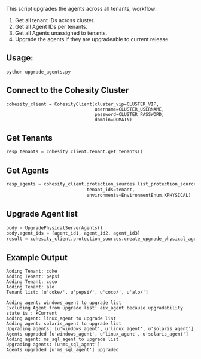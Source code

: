This script upgrades the agents across all tenants, workflow:

1. Get all tenant IDs across cluster.
2. Get all Agent IDs per tenants.
3. Get all Agents unassigned to tenants.
4. Upgrade the agents if they are upgradeable to current release.

## Usage: 
```
python upgrade_agents.py
```

## Connect to the Cohesity Cluster
```
cohesity_client = CohesityClient(cluster_vip=CLUSTER_VIP,
                                 username=CLUSTER_USERNAME, 
                                 password=CLUSTER_PASSWORD,
                                 domain=DOMAIN)
```

## Get Tenants

```python
resp_tenants = cohesity_client.tenant.get_tenants()
```

## Get Agents
```python
resp_agents = cohesity_client.protection_sources.list_protection_sources(
                              tenant_ids=tenant,
                              environments=EnvironmentEnum.KPHYSICAL)
```

## Upgrade Agent list
```python
body = UpgradePhysicalServerAgents()
body.agent_ids = [agent_id1, agent_id2, agent_id3]
result = cohesity_client.protection_sources.create_upgrade_physical_agents(body)
```

## Example Output
```
Adding Tenant: coke
Adding Tenant: pepsi
Adding Tenant: coco
Adding Tenant: alo
Tenant list: [u'coke/', u'pepsi/', u'coco/', u'alo/'] 

Adding agent: windows_agent to upgrade list
Excluding Agent from upgrade list: aix_agent because upgradability state is : kCurrent 
Adding agent: linux_agent to upgrade list
Adding agent: solaris_agent to upgrade list
Upgrading agents: [u'windows_agent', u'linux_agent', u'solaris_agent']
Agents upgraded [u'windows_agent', u'linux_agent', u'solaris_agent']
Adding agent: ms_sql_agent to upgrade list
Upgrading agents: [u'ms_sql_agent']
Agents upgraded [u'ms_sql_agent'] upgraded
```

